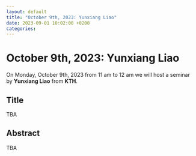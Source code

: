```yaml
---
layout: default
title: "October 9th, 2023: Yunxiang Liao"
date: 2023-09-01 10:02:00 +0200
categories:
---
```


# October 9th, 2023: Yunxiang Liao

On Monday, October 9th, 2023 from 11 am to 12 am we will host a seminar by **Yunxiang Liao** from **KTH**. 

## Title

TBA

## Abstract 

TBA







